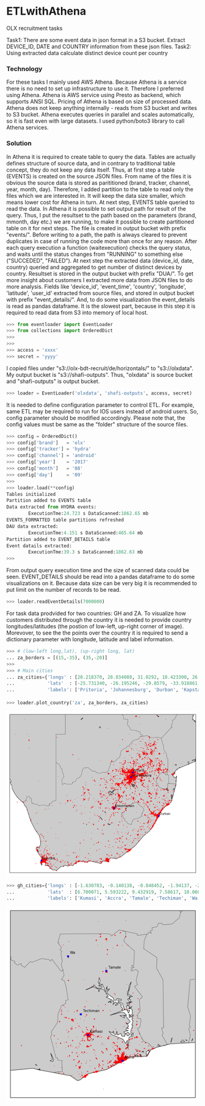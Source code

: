 # ETLwithAthena
OLX recruitment tasks

Task1: There are some event data in json format in a S3 bucket. Extract DEVICE_ID, DATE and COUNTRY information from these json files.
Task2: Using extracted data calculate distinct device count per country

### Technology

For these tasks I mainly used AWS Athena. Because Athena is a service there is no need to set up infrastructure to use it. Therefore I preferred using Athena. 
Athena is AWS service using Presto as backend, which supports ANSI SQL. Pricing of Athena is based on size of processed data. Athena does not keep anything internally - reads from S3 bucket and writes to S3 bucket. Athena executes queries in parallel and scales automatically, so it is fast even with large datasets.
I used python/boto3 library to call Athena services.

### Solution

In Athena it is required to create table to query the data. Tables are actually defines structure of source data, and in contrary to traditional table concept, they do not keep any data itself. Thus, at first step a table (EVENTS) is created on the source JSON files. From name of the files it is obvious the source data is stored as parititioned (brand, tracker, channel, year, month, day). Therefore, I added partition to the table to read only the files which we are interested in. It will keep the data size smaller, which means lower cost for Athena in turn. At next step, EVENTS table queried to read the data. In Athena it is possible to set output path for result of the query. Thus, I put the resultset to the path based on the parameters (brand, mmonth, day etc.) we are running, to make it possible to create partitioned table on it for next steps. The file is created in output bucket with prefix "events/".
Before writing to a path, the path is always cleared to prevent duplicates in case of running the code more than once for any reason. 
After each query execution a function (waitexecution) checks the query status, and waits until the status changes from "RUNNING" to something else ("SUCCEDED", "FAILED").
At next step the extracted data (device_id, date, country) queried and aggregated to get number of distinct devices by country. Resultset is stored in the output bucket with prefix "DUA/".
To get more insight about customers I extracted more data from JSON files to do more analysis. Fields like 'device_id', 'event_time', 'country', 'longitude', 'latitude', 'user_id' extracted from source files, and stored in output bucket with prefix "event_details/". And, to do some visualization the event_details is read as pandas dataframe. It is the slowest part, because in this step it is required to read data from S3 into memory of local host.

````Python
>>> from eventloader import EventLoader
>>> from collections import OrderedDict
>>>
>>>
>>> access = 'xxxx'
>>> secret = 'yyyy'
````
I copied files under "s3://olx-bdt-recruit/de/horizontals/" to "s3://olxdata". My output bucket is "s3://shafi-outputs". Thus, "olxdata" is source bucket and "shafi-outputs" is output bucket.
```Python
>>> loader = EventLoader('olxdata', 'shafi-outputs', access, secret)
```
It is needed to define configuration parameter to control ETL. For example, same ETL may be required to run for IOS users instead of android users. So, config parameter should be modified accordingly. Please note that, the config values must be same as the "folder" structure of the source files. 

```Python
>>> config = OrderedDict()
>>> config['brand']   = 'olx'
>>> config['tracker'] = 'hydra'
>>> config['channel'] = 'android'
>>> config['year']    = '2017'
>>> config['month']   = '08'
>>> config['day']     = '09'
>>>
>>> loader.load(**config)
Tables initialized
Partition added to EVENTS table
Data extracted from HYDRA events:
        ExecutionTme:24.723 s DataScanned:1862.65 mb
EVENTS_FORMATTED table partitions refreshed
DAU data extracted:
        ExecutionTme:4.151 s DataScanned:465.64 mb
Partition added to EVENT_DETAILS table
Event datails extracted:
        ExecutionTme:39.3 s DataScanned:1862.63 mb
>>>
```
From output query execution time and the size of scanned data could be seen. 
EVENT_DETAILS should be read into a pandas dataframe to do some visualizations on it. Because data size can be very big it is recommended to put limit on the number of records to be read.

```Python
>>> loader.readEventDetails(7000000)
```

For task data prodvided for two countries: GH and ZA. To visualize how customers distributed through the country it is needed to provide country longitudes/latitudes (the postion of low-left, up-right corner of image). Morevover, to see the the points over the country it is required to send a dictionary parameter with longitude, latitude and label information.

```Python
>>> # (low-left long,lat), (up-right long, lat)
... za_borders = [(15,-35), (35,-20)]
>>>
>>> # Main cities
... za_cities={'longs' : [28.218370, 28.034088, 31.0292, 18.423300, 26.2249],
...            'lats'  : [-25.731340, -26.195246, -29.8579, -33.918861, -29.1183],
...            'labels': ['Pritoria', 'Johannesburg', 'Durban', 'Kapstadt', 'Bloemfontain']}

>>> loader.plot_country('za', za_borders, za_cities)
```
![za](./images/za.png?raw=true "South Africa")

```Python
>>> gh_cities={'longs' : [-1.630783, -0.140138, -0.848452, -1.94137, -2.5019],
...            'lats'  : [6.700071, 5.593222, 9.432919, 7.58617, 10.0607],
...            'labels': ['Kumasi', 'Accra', 'Tamale', 'Techiman', 'Wa']}
```
![gh](./images/gh.png?raw=true "Ghana")
